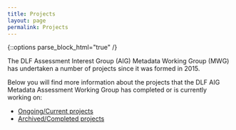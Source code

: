 ```yaml
---
title: Projects
layout: page
permalink: Projects
---
```

{::options parse_block_html="true" /}

The DLF Assessment Interest Group (AIG) Metadata Working Group (MWG) has undertaken a number of projects since it was formed in 2015. 

Below you will find more information about the projects that the DLF AIG Metadata Assessment Working Group has completed or is currently working on:

* [Ongoing/Current projects](/Sandbox/projects-current)
* [Archived/Completed projects](/Sandbox/projects-archived)

